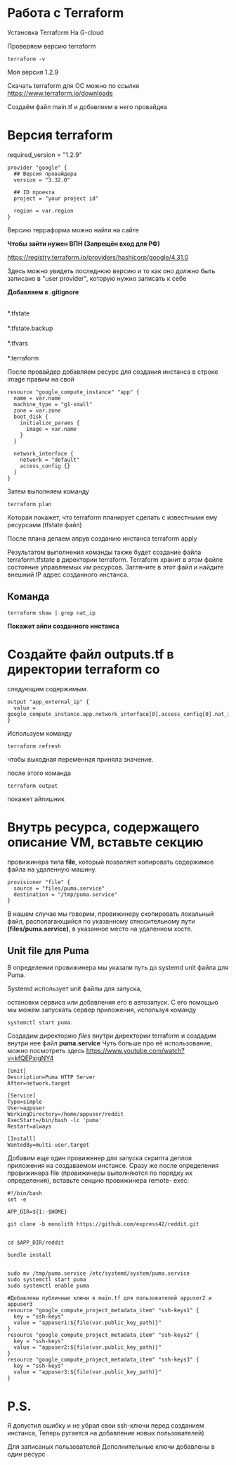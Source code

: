 # Работа с Terraform

Установка Terraform На G-cloud

Проверяем версию terraform
```
terraform -v
```
Моя версия 1.2.9

Скачать terraform для ОС можно по ссылке
https://www.terraform.io/downloads

Создаём файл main.tf и добавляем в него провайдеа


  # Версия terraform
  required_version = "1.2.9"

```
provider "google" {
  ## Версия провайдера
  version = "3.32.0"

  ## ID проекта
  project = "your project id"

  region = var.region
}
```
Версию терраформа можно найти на сайте

**Чтобы зайти нужен ВПН (Запрещён вход для РФ)**

https://registry.terraform.io/providers/hashicorp/google/4.31.0

Здесь можно увидеть последнюю версию и то как оно должно быть записано в "user provider", которую нужно записать к себе 

**Добавляем в .gitignore**

<br> *.tfstate </br>
<br> *.tfstate.backup </br>
<br> *.tfvars </br>
<br> *.terraform </br>

После провайдер добавляем ресурс для создания инстанса
в строке image правим на свой

```
resource "google_compute_instance" "app" {
  name = var.name
  machine_type = "g1-small"
  zone = var.zone
  boot_disk {
    initialize_params {
      image = var.name
    }
  }
  
  network_interface {
    network = "default"
    access_config {}
  }
}
```
Затем выполняем команду
```
terraform plan
```
Которая покажет, что terraform планирует сделать с известными ему ресурсами (tfstate файл)

После плана делаем апрув созданию инстанса
terraform apply

Результатом выполнения команды также будет создание файла
terraform.tfstate в директории terraform.
Terraform хранит в этом файле состояние управляемых им
ресурсов. Загляните в этот файл и найдите внешний IP адрес
созданного инстанса.

## Команда
```
terraform show | grep nat_ip
```

**Покажет айпи созданного инстанса**

# Создайте файл outputs.tf в директории terraform со
следующим содержимым.
```
output "app_external_ip" {
  value = google_compute_instance.app.network_interface[0].access_config[0].nat_ip
}
```
Используем команду 
```
terraform refresh
```
 чтобы выходная
переменная приняла значение.

после этого команда
```
terraform output
```
покажет айпишник

# Внутрь ресурса, содержащего описание VM, вставьте секцию
провижинера типа **file**, который позволяет копировать содержимое
файла на удаленную машину.
```
provisioner "file" {
  source = "files/puma.service"
  destination = "/tmp/puma.service"
}
```

В нашем случае мы говорим, провижинеру скопировать
локальный файл, располагающийся по указанному относительному
пути **(files/puma.service)**, в указанное место на удаленном хосте.

## Unit file для Puma
В определении провижинера мы указали путь до systemd unit
файла для Puma. 

Systemd использует unit файлы для запуска,

остановки сервиса или добавления его в автозапуск. С его
помощью мы можем запускать сервер приложения, используя
команду 
```
systemctl start puma.
```
Создадим директорию *files* внутри директории terraform и
создадим внутри нее файл **puma.service**
Чуть больше про её использование, можно посмотреть здесь
https://www.youtube.com/watch?v=kfQEPxigNY4

```
[Unit]
Description=Puma HTTP Server
After=network.target

[Service]
Type=simple
User=appuser
WorkingDirectory=/home/appuser/reddit
ExecStart=/bin/bash -lc 'puma'
Restart=always

[Install]
WantedBy=multi-user.target
```

Добавим еще один провиженер для запуска скрипта деплоя
приложения на создаваемом инстансе. Сразу же после
определения провижинера file (провижинеры выполняются по
порядку их определения), вставьте секцию провижинера remote-
exec:

```
#!/bin/bash
set -e

APP_DIR=${1:-$HOME}

git clone -b monolith https://github.com/express42/reddit.git

 
cd $APP_DIR/reddit

bundle install


sudo mv /tmp/puma.service /etc/systemd/system/puma.service
sudo systemctl start puma
sudo systemctl enable puma

```

```
#Добавлены публичные ключи в main.tf для пользователей appuser2 и appuser3
resource "google_compute_project_metadata_item" "ssh-keys1" {
  key = "ssh-keys"
  value = "appuser1:${file(var.public_key_path)}"
}
resource "google_compute_project_metadata_item" "ssh-keys2" {
  key = "ssh-keys"
  value = "appuser2:${file(var.public_key_path)}"
}
resource "google_compute_project_metadata_item" "ssh-keys3" {
  key = "ssh-keys"
  value = "appuser3:${file(var.public_key_path)}"
}
```

# P.S.
Я допустил ошибку и не убрал свои ssh-ключи перед созданием инстанса,
Теперь ругается на добавление новых пользователей)

Для записаных пользователей
Дополнительные ключи добавлены в один ресурс

